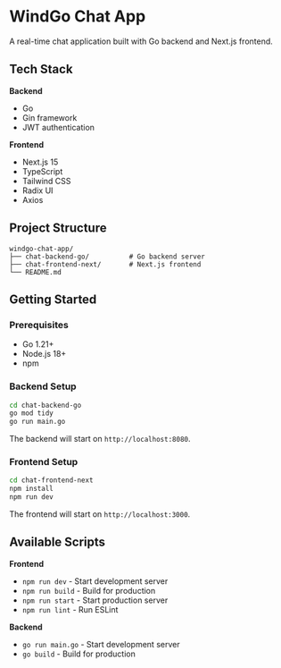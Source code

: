 # WindGo Chat App

A real-time chat application built with Go backend and Next.js frontend.

## Tech Stack

**Backend**
- Go
- Gin framework
- JWT authentication

**Frontend**
- Next.js 15
- TypeScript
- Tailwind CSS
- Radix UI
- Axios

## Project Structure

```
windgo-chat-app/
├── chat-backend-go/          # Go backend server
├── chat-frontend-next/       # Next.js frontend
└── README.md
```

## Getting Started

### Prerequisites
- Go 1.21+
- Node.js 18+
- npm

### Backend Setup

```bash
cd chat-backend-go
go mod tidy
go run main.go
```

The backend will start on `http://localhost:8080`.

### Frontend Setup

```bash
cd chat-frontend-next
npm install
npm run dev
```

The frontend will start on `http://localhost:3000`.

## Available Scripts

**Frontend**
- `npm run dev` - Start development server
- `npm run build` - Build for production
- `npm run start` - Start production server
- `npm run lint` - Run ESLint

**Backend**
- `go run main.go` - Start development server
- `go build` - Build for production